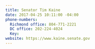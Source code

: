 ```yaml
---
title: Senator Tim Kaine
date: 2017-04-25 10:11:00 -04:00
phone-numbers:
  Richmond office: 804-771-2221
  DC office: 202-224-4024
  Key: 
website: https://www.kaine.senate.gov
---
```


